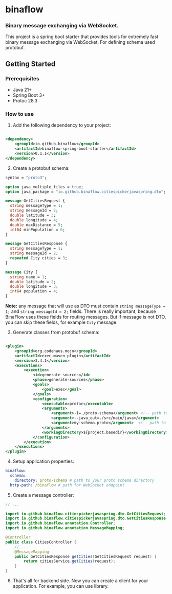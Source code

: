 # binaflow

### Binary message exchanging via WebSocket.

This project is a spring boot starter that provides tools for extremely fast binary message exchanging via WebSocket.
For defining schema used protobuf.

## Getting Started

### Prerequisites

- Java 21+
- Spring Boot 3+
- Protoc 28.3

### How to use

1) Add the following dependency to your project:

```xml

<dependency>
    <groupId>io.github.binaflow</groupId>
    <artifactId>binaflow-spring-boot-starter</artifactId>
    <version>0.1.1</version>
</dependency>
```

2) Create a protobuf schema:

```protobuf
syntax = "proto3";

option java_multiple_files = true;
option java_package = "io.github.binaflow.citiespickerjavaspring.dto"; // define package for generated classes

message GetCitiesRequest {
  string messageType = 1;
  string messageId = 2;
  double latitude = 3;
  double longitude = 4;
  double maxDistance = 5;
  int64 minPopulation = 6;
}

message GetCitiesResponse {
  string messageType = 1;
  string messageId = 2;
  repeated City cities = 3;
}

message City {
  string name = 1;
  double latitude = 2;
  double longitude = 3;
  int64 population = 4;
}
```

**Note:** any message that will use as DTO must contain `string messageType = 1;` and `string messageId = 2;` fields.
There is really important, because BinaFlow uses these fields for routing messages. But if message is not DTO, you can
skip these fields, for example `City` message.

3) Generate classes from protobuf schema:

```xml

<plugin>
    <groupId>org.codehaus.mojo</groupId>
    <artifactId>exec-maven-plugin</artifactId>
    <version>3.4.1</version>
    <executions>
        <execution>
            <id>generate-sources</id>
            <phase>generate-sources</phase>
            <goals>
                <goal>exec</goal>
            </goals>
            <configuration>
                <executable>protoc</executable>
                <arguments>
                    <argument>-I=./proto-schema</argument> <!-- path to your proto schema directory -->
                    <argument>--java_out=./src/main/java</argument>
                    <argument>my-schema.proto</argument>  <!-- path to your proto schema -->
                </arguments>
                <workingDirectory>${project.basedir}</workingDirectory>
            </configuration>
        </execution>
    </executions>
</plugin>
```

4) Setup application properties:

```yaml
binaflow:
  schema:
    directory: proto-schema # path to your proto schema directory
  http-path: /binaflow # path for WebSocket endpoint
```

5) Create a message controller:

```java
// ...

import io.github.binaflow.citiespickerjavaspring.dto.GetCitiesRequest;
import io.github.binaflow.citiespickerjavaspring.dto.GetCitiesResponse;
import io.github.binaflow.annotation.Controller;
import io.github.binaflow.annotation.MessageMapping;

@Controller
public class CitiesController {
    // ...
    @MessageMapping
    public GetCitiesResponse getCities(GetCitiesRequest request) {
        return citiesService.getCities(request);
    }
}
```

6) That's all for backend side. Now you can create a client for your application. For example, you can use <inset link to npm package> library.